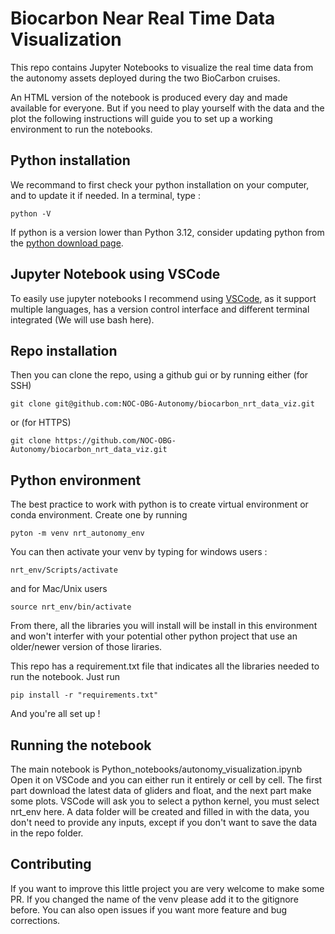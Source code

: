 # Biocarbon Near Real Time Data Visualization

This repo contains Jupyter Notebooks to visualize the real time data from the autonomy assets deployed during the two BioCarbon cruises.

An HTML version of the notebook is produced every day and made available for everyone. But if you need to play yourself with the data and the plot the following instructions will guide you to set up a working environment to run the notebooks.

## Python installation

We recommand to first check your python installation on your computer, and to update it if needed. In a terminal, type :

```
python -V
```

If python is a version lower than Python 3.12, consider updating python from the [python download page](https://www.python.org/downloads/).

## Jupyter Notebook using VSCode

To easily use jupyter notebooks I recommend using [VSCode](https://code.visualstudio.com/), as it support multiple languages, has a version control interface and different terminal integrated (We will use bash here).

## Repo installation

Then you can clone the repo, using a github gui or by running either (for SSH)

```
git clone git@github.com:NOC-OBG-Autonomy/biocarbon_nrt_data_viz.git
```
or (for HTTPS)
```
git clone https://github.com/NOC-OBG-Autonomy/biocarbon_nrt_data_viz.git
```

## Python environment

The best practice to work with python is to create virtual environment or conda environment. Create one by running 

```
pyton -m venv nrt_autonomy_env
```

You can then activate your venv by typing for windows users :

```
nrt_env/Scripts/activate
```
and for Mac/Unix users
```
source nrt_env/bin/activate
```
From there, all the libraries you will install will be install in this environment and won't interfer with your potential other python project that use an older/newer version of those liraries.

This repo has a requirement.txt file that indicates all the libraries needed to run the notebook. Just run 

```
pip install -r "requirements.txt"
```

And you're all set up !

## Running the notebook

The main notebook is Python_notebooks/autonomy_visualization.ipynb
Open it on VSCode and you can either run it entirely or cell by cell. The first part download the latest data of gliders and float, and the next part make some plots. VSCode will ask you to select a python kernel, you must select nrt_env here. 
A data folder will be created and filled in with the data, you don't need to provide any inputs, except if you don't want to save the data in the repo folder.

## Contributing

If you want to improve this little project you are very welcome to make some PR. If you changed the name of the venv please add it to the gitignore before.
You can also open issues if you want more feature and bug corrections. 
